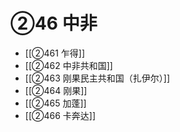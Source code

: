 # ②46 中非

- [[②461 乍得]]
- [[②462 中非共和国]]
- [[②463 刚果民主共和国（扎伊尔）]]
- [[②464 刚果]]
- [[②465 加蓬]]
- [[②466 卡奔达]]
